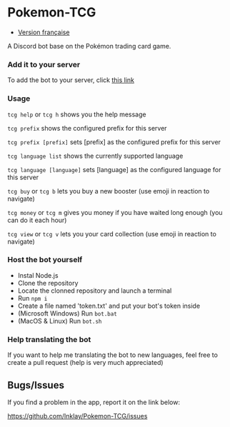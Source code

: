 # Pokemon-TCG

* [Version française](README-fr.md)

A Discord bot base on the Pokémon trading card game.

### Add it to your server

To add the bot to your server, click [this link](https://discord.com/api/oauth2/authorize?client_id=772212678772654100&permissions=8&scope=bot)

### Usage
```tcg help``` or ```tcg h``` shows you the help message

```tcg prefix``` shows the configured prefix for this server

```tcg prefix [prefix]``` sets [prefix] as the configured prefix for this server

```tcg language list``` shows the currently supported language

```tcg language [language]``` sets [language] as the configured language for this server

```tcg buy``` or ```tcg b``` lets you buy a new booster (use emoji in reaction to navigate)

```tcg money``` or ```tcg m``` gives you money if you have waited long enough (you can do it each hour)

```tcg view``` or ```tcg v``` lets you your card collection (use emoji in reaction to navigate)

### Host the bot yourself

- Instal Node.js
- Clone the repository
- Locate the clonned repository and launch a terminal
- Run ```npm i```
- Create a file named 'token.txt' and put your bot's token inside
- (Microsoft Windows) Run ```bot.bat``` 
- (MacOS & Linux) Run ```bot.sh```

### Help translating the bot

If you want to help me translating the bot to new languages, feel free to create a pull request (help is very much appreciated)

## Bugs/Issues
If you find a problem in the app, report it on the link below:

https://github.com/Inklay/Pokemon-TCG/issues